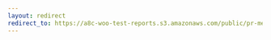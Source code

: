 ```yaml
---
layout: redirect
redirect_to: https://a8c-woo-test-reports.s3.amazonaws.com/public/pr-merge/44588/api/index.html
---
```

